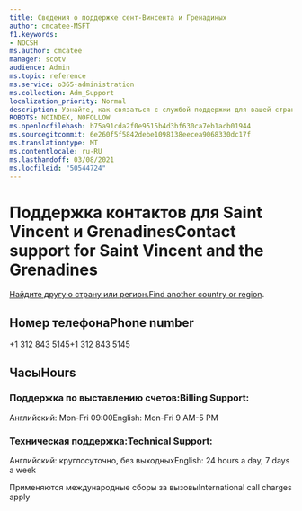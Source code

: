 ```yaml
---
title: Сведения о поддержке сент-Винсента и Гренадиных
author: cmcatee-MSFT
f1.keywords:
- NOCSH
ms.author: cmcatee
manager: scotv
audience: Admin
ms.topic: reference
ms.service: o365-administration
ms.collection: Adm_Support
localization_priority: Normal
description: Узнайте, как связаться с службой поддержки для вашей страны или региона.
ROBOTS: NOINDEX, NOFOLLOW
ms.openlocfilehash: b75a91cda2f0e9515b4d3bf630ca7eb1acb01944
ms.sourcegitcommit: 6e260f5f5842debe1098138eecea9068330dc17f
ms.translationtype: MT
ms.contentlocale: ru-RU
ms.lasthandoff: 03/08/2021
ms.locfileid: "50544724"
---
```

# <a name="contact-support-for-saint-vincent-and-the-grenadines"></a><span data-ttu-id="6559e-103">Поддержка контактов для Saint Vincent и Grenadines</span><span class="sxs-lookup"><span data-stu-id="6559e-103">Contact support for Saint Vincent and the Grenadines</span></span>

<span data-ttu-id="6559e-104">[Найдите другую страну или регион.](../contact-support-for-business-products.md)</span><span class="sxs-lookup"><span data-stu-id="6559e-104">[Find another country or region](../contact-support-for-business-products.md).</span></span>

## <a name="phone-number"></a><span data-ttu-id="6559e-105">Номер телефона</span><span class="sxs-lookup"><span data-stu-id="6559e-105">Phone number</span></span>
<span data-ttu-id="6559e-106">+1 312 843 5145</span><span class="sxs-lookup"><span data-stu-id="6559e-106">+1 312 843 5145</span></span>

## <a name="hours"></a><span data-ttu-id="6559e-107">Часы</span><span class="sxs-lookup"><span data-stu-id="6559e-107">Hours</span></span>
### <a name="billing-support"></a><span data-ttu-id="6559e-108">Поддержка по выставлению счетов:</span><span class="sxs-lookup"><span data-stu-id="6559e-108">Billing Support:</span></span>

<span data-ttu-id="6559e-109">Английский: Mon-Fri 09:00</span><span class="sxs-lookup"><span data-stu-id="6559e-109">English: Mon-Fri 9 AM-5 PM</span></span>

### <a name="technical-support"></a><span data-ttu-id="6559e-110">Техническая поддержка:</span><span class="sxs-lookup"><span data-stu-id="6559e-110">Technical Support:</span></span>

<span data-ttu-id="6559e-111">Английский: круглосуточно, без выходных</span><span class="sxs-lookup"><span data-stu-id="6559e-111">English: 24 hours a day, 7 days a week</span></span>

<span data-ttu-id="6559e-112">Применяются международные сборы за вызовы</span><span class="sxs-lookup"><span data-stu-id="6559e-112">International call charges apply</span></span>
